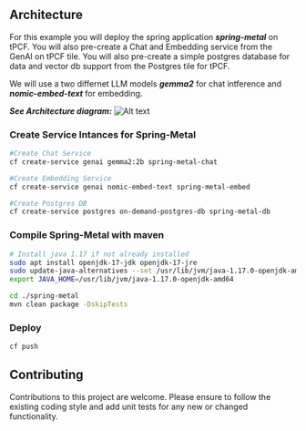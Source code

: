 

## Architecture
For this example you will deploy the spring application ***spring-metal*** on tPCF.
You will also pre-create a Chat and Embedding service from the GenAI on tPCF tile.
You will also pre-create a simple postgres database for data and vector db support from the Postgres tile for tPCF.

We will use a two differnet LLM models ***gemma2*** for chat intference and ***nomic-embed-text*** for embedding.

***See Architecture diagram:***
![Alt text](https://github.com/nkuhn-vmw/GenAI-for-TPCF-Samples/blob/main/spring-metal/spring-metal-arch.png "Spring-metal AI Architecture")

### Create Service Intances for Spring-Metal

```bash
#Create Chat Service
cf create-service genai gemma2:2b spring-metal-chat

#Create Embedding Service
cf create-service genai nomic-embed-text spring-metal-embed

#Create Postgres DB
cf create-service postgres on-demand-postgres-db spring-metal-db
```

### Compile Spring-Metal with maven
```bash
# Install java 1.17 if not already installed
sudo apt install openjdk-17-jdk openjdk-17-jre
sudo update-java-alternatives --set /usr/lib/jvm/java-1.17.0-openjdk-amd64
export JAVA_HOME=/usr/lib/jvm/java-1.17.0-openjdk-amd64
```

```bash
cd ./spring-metal
mvn clean package -DskipTests
```

### Deploy
```bash
cf push
```

## Contributing
Contributions to this project are welcome. Please ensure to follow the existing coding style and add unit tests for any new or changed functionality.


